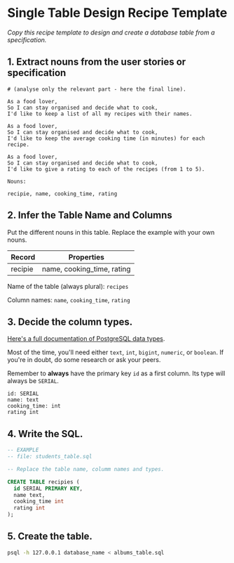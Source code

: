# Single Table Design Recipe Template

_Copy this recipe template to design and create a database table from a specification._

## 1. Extract nouns from the user stories or specification

```
# (analyse only the relevant part - here the final line).

As a food lover,
So I can stay organised and decide what to cook,
I'd like to keep a list of all my recipes with their names.

As a food lover,
So I can stay organised and decide what to cook,
I'd like to keep the average cooking time (in minutes) for each recipe.

As a food lover,
So I can stay organised and decide what to cook,
I'd like to give a rating to each of the recipes (from 1 to 5).
```

```
Nouns:

recipie, name, cooking_time, rating
```

## 2. Infer the Table Name and Columns

Put the different nouns in this table. Replace the example with your own nouns.

| Record                | Properties                 |
| --------------------- | -------------------------  |
| recipie               | name, cooking_time, rating |

Name of the table (always plural): `recipes` 

Column names: `name`, `cooking_time`, `rating`

## 3. Decide the column types.

[Here's a full documentation of PostgreSQL data types](https://www.postgresql.org/docs/current/datatype.html).

Most of the time, you'll need either `text`, `int`, `bigint`, `numeric`, or `boolean`. If you're in doubt, do some research or ask your peers.

Remember to **always** have the primary key `id` as a first column. Its type will always be `SERIAL`.

```
id: SERIAL
name: text
cooking_time: int
rating int
```

## 4. Write the SQL.

```sql
-- EXAMPLE
-- file: students_table.sql

-- Replace the table name, columm names and types.

CREATE TABLE recipies (
  id SERIAL PRIMARY KEY,
  name text,
  cooking_time int
  rating int
);
```

## 5. Create the table.

```bash
psql -h 127.0.0.1 database_name < albums_table.sql
```

